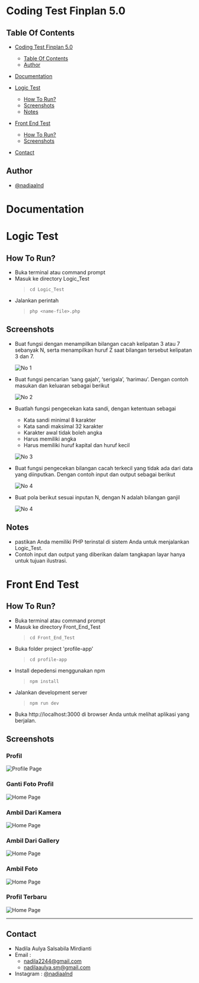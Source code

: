 # Coding Test Finplan 5.0

## Table Of Contents

- [Coding Test Finplan 5.0](#coding-test-finplan-50)

  - [Table Of Contents](#table-of-contents)
  - [Author](#author)

- [Documentation](#documentation)
- [Logic Test](#logic-test)

  - [How To Run?](#how-to-run)
  - [Screenshots](#screenshots)
  - [Notes](#notes)

- [Front End Test](#front-end-test)

  - [How To Run?](#how-to-run-1)
  - [Screenshots](#screenshots-1)

- [Contact](#contact)

## Author

- [@nadiaalnd](https://github.com/nadiaalnd)

# Documentation

# Logic Test

## How To Run?

- Buka terminal atau command prompt
- Masuk ke directory Logic_Test
  > ```
  > cd Logic_Test
  > ```
- Jalankan perintah
  > ```
  > php <name-file>.php
  > ```


## Screenshots

- Buat fungsi dengan menampilkan bilangan cacah kelipatan 3 atau 7 sebanyak N, serta menampilkan huruf Z saat bilangan tersebut kelipatan 3 dan 7.

  ![No 1](./Logic_Test/Screenshots/bilangan-cacah.png)

- Buat fungsi pencarian ‘sang gajah’, ‘serigala’, ‘harimau’.
  Dengan contoh masukan dan keluaran sebagai berikut

  ![No 2](./Logic_Test/Screenshots/cari-kata.png)

- Buatlah fungsi pengecekan kata sandi, dengan ketentuan sebagai

  - Kata sandi minimal 8 karakter
  - Kata sandi maksimal 32 karakter
  - Karakter awal tidak boleh angka
  - Harus memiliki angka
  - Harus memiliki huruf kapital dan huruf kecil

  ![No 3](./Logic_Test/Screenshots/Kata-sandi.png)

- Buat fungsi pengecekan bilangan cacah terkecil yang tidak ada dari data yang diinputkan. Dengan contoh input dan output sebagai berikut

  ![No 4](./Logic_Test/Screenshots/bilangan-terkecil.png)

- Buat pola berikut sesuai inputan N, dengan N adalah bilangan ganjil

  ![No 4](./Logic_Test/Screenshots/pattern.png)

## Notes

- pastikan Anda memiliki PHP terinstal di sistem Anda untuk menjalankan Logic_Test.
- Contoh input dan output yang diberikan dalam tangkapan layar hanya untuk tujuan ilustrasi.


# Front End Test

## How To Run?

- Buka terminal atau command prompt
- Masuk ke directory Front_End_Test
  > ```
  > cd Front_End_Test
  > ```
- Buka folder project 'profile-app'
  > ```
  > cd profile-app
  > ```
- Install depedensi menggunakan npm
  > ```
  > npm install
  > ```
- Jalankan development server
  > ```
  > npm run dev
  > ```
- Buka http://localhost:3000 di browser Anda untuk melihat aplikasi yang berjalan.


## Screenshots

### Profil

![Profile Page](./Front_End_Test/Screenshots/profile.png)

### Ganti Foto Profil

![Home Page](./Front_End_Test/Screenshots/changephoto.png)

### Ambil Dari Kamera

![Home Page](./Front_End_Test/Screenshots/takephoto.png)

### Ambil Dari Gallery

![Home Page](./Front_End_Test/Screenshots/choosepic.png)

### Ambil Foto

![Home Page](./Front_End_Test/Screenshots/preview.png)

### Profil Terbaru

![Home Page](./Front_End_Test/Screenshots/result.png)

---

## Contact

- Nadila Aulya Salsabila Mirdianti
- Email :
  - nadila2244@gmail.com
  - nadilaaulya.sm@gmail.com
- Instagram : [@nadiaalnd](https://instagram.com/nadiaalnd)
